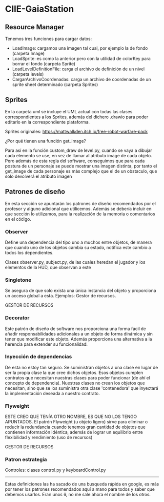 # CIIE-GaiaStation


## Resource Manager

Tenemos tres funciones para cargar datos:

 * LoadImage: cargamos una imagen tal cual, por ejemplo la de fondo (carpeta Image)
 * LoadSprite: es como la anterior pero con la utilidad de colorKey para borrar el fondo (carpeta Sprite)
 * LoadLevelDefinitionFile: carga el archivo de definición de un nivel (carpeta levels)
 * CargarArchivoCoordenadas: carga un archivo de coordenadas de un sprite sheet determinado (carpeta Sprites)

## Sprites

En la carpeta uml se incluye el UML actual con todas las clases correspondientes a los Sprites, 
además del dichero .drawio para poder editarlo en la correspondiente plataforma.

Sprites originales: https://mattwalkden.itch.io/free-robot-warfare-pack

¿Por qué tienen una función get_image?

Para así en la función custom_draw de level.py, cuando se vaya a dibujar cada elemento se use, en vez de llamar al atributo 
image de cada objeto. Pero además de esta regla del software, conseguimos que para cada postura de un personaje se puede mostrar
una imagen distinta, por tanto el get_image de cada personaje es más complejo que el de un obstaculo, que solo devolverá el atributo imagen

## Patrones de diseño

En esta sección se apuntarán los patrones de diseño recomendados por el profesor y alguno adicional que utilicemos.
Además se debería incluir en que sección lo utilizamos, para la realización de la memoria o comentarios en el código.

### Observer

Define una dependencia del tipo uno a muchos entre objetos, de manera que cuando uno de los objetos cambia su estado, notifica este cambio a todos los dependientes.

Clases observer.py, subject.py, de las cuales heredan el jugador y los elementos de la
HUD, que observan a este

### Singletone

Se asegura de que solo exista una única instancia del objeto y proporciona un acceso global a esta. Ejemplos: Gestor de recursos.

GESTOR DE RECURSOS

### Decorator

Este patrón de diseño de software nos proporciona una forma fácil de añadir responsabilidades adicionales a un objeto de forma dinámica y sin tener que modificar este objeto. Además proporciona una alternativa a la herencia para extender su funcionalidad.

### Inyección de dependencias

De esta no estoy tan seguro. Se suministran objetos a una clase en lugar de ser la propia clase la que cree dichos objetos. Esos objetos cumplen contratos que necesitan nuestras clases para poder funcionar (de ahí el concepto de dependencia). Nuestras clases no crean los objetos que necesitan, sino que se los suministra otra clase 'contenedora' que inyectará la implementación deseada a nuestro contrato.

### Flyweight

ESTE CREO QUE TENÍA OTRO NOMBRE, ES QUE NO LOS TENGO APUNTADOS. El patrón Flyweight (u objeto ligero) sirve para eliminar o reducir la redundancia cuando tenemos gran cantidad de objetos que contienen información idéntica, además de lograr un equilibrio entre flexibilidad y rendimiento (uso de recursos)

GESTOR DE RECURSOS

### Patron estrategia

Controles: clases control.py y keyboardControl.py

- - - -

Estas definiciones las ha sacado de una busqueda rápida en google, es más por tener los patrones recomendados aquí a mano para todos y saber que debemos usarlos. Eran unos 6, no me sale ahora el nombre de los otros.
